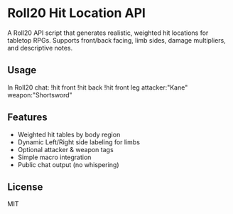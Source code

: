 # Roll20 Hit Location API

A Roll20 API script that generates realistic, weighted hit locations for tabletop RPGs.
Supports front/back facing, limb sides, damage multipliers, and descriptive notes.

## Usage
In Roll20 chat:
!hit front
!hit back
!hit front leg attacker:"Kane" weapon:"Shortsword"

## Features
- Weighted hit tables by body region
- Dynamic Left/Right side labeling for limbs
- Optional attacker & weapon tags
- Simple macro integration
- Public chat output (no whispering)

## License
MIT
